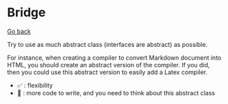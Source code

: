 # Bridge

[Go back](..)

Try to use as much abstract class (interfaces
are abstract) as possible.

For instance, when creating a compiler to convert
Markdown document into HTML, you should create
an abstract version of the compiler. 
If you did, then you could use this abstract version
to easily add a Latex compiler.

* ✅ : flexibility
* 🚫 : more code to write, and you need to think about
this abstract class
